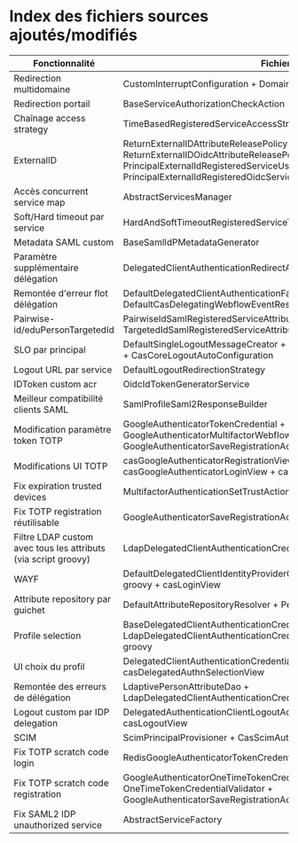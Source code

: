 # Index des fichiers sources ajoutés/modifiés

| Fonctionnalité | Fichier(s) |
|--|--|
| Redirection multidomaine | CustomInterruptConfiguration + DomainChangeInterruptInquirer |
| Redirection portail | BaseServiceAuthorizationCheckAction |
| Chaînage access strategy | TimeBasedRegisteredServiceAccessStrategy |
| ExternalID | ReturnExternalIDAttributeReleasePolicy + ReturnExternalIDOidcAttributeReleasePolicy + PrincipalExternalIdRegisteredServiceUsernameProvider + PrincipalExternalIdRegisteredOidcServiceUsernameProvider |
| Accès concurrent service map | AbstractServicesManager |
| Soft/Hard timeout par service | HardAndSoftTimeoutRegisteredServiceTicketGrantingTicketExpirationPolicy |
| Metadata SAML custom | BaseSamlIdPMetadataGenerator |
| Paramètre supplémentaire délégation | DelegatedClientAuthenticationRedirectAction |
| Remontée d'erreur flot délégation | DefaultDelegatedClientAuthenticationFailureEvaluator + DefaultCasDelegatingWebflowEventResolver |
| Pairwise-id/eduPersonTargetedId | PairwiseIdSamlRegisteredServiceAttributeReleasePolicy + TargetedIdSamlRegisteredServiceAttributeReleasePolicy |
| SLO par principal | DefaultSingleLogoutMessageCreator + OidcSingleLogoutMessageCreator + CasCoreLogoutAutoConfiguration |
| Logout URL par service | DefaultLogoutRedirectionStrategy |
| IDToken custom acr | OidcIdTokenGeneratorService |
| Meilleur compatibilité clients SAML | SamlProfileSaml2ResponseBuilder |
| Modification paramètre token TOTP | GoogleAuthenticatorTokenCredential + GoogleAuthenticatorMultifactorWebflowConfigurer + GoogleAuthenticatorSaveRegistrationAction + templates html |
| Modifications UI TOTP | casGoogleAuthenticatorRegistrationView + casGoogleAuthenticatorLoginView + cas.css |
| Fix expiration trusted devices | MultifactorAuthenticationSetTrustAction |
| Fix TOTP registration réutilisable | GoogleAuthenticatorSaveRegistrationAction |
| Filtre LDAP custom avec tous les attributs (via script groovy) | LdapDelegatedClientAuthenticationCredentialResolver + LdapUtils |
| WAYF | DefaultDelegatedClientIdentityProviderConfigurationProducer + script groovy + casLoginView |
| Attribute repository par guichet | DefaultAttributeRepositoryResolver + PersonDirectoryPrincipalResolver |
| Profile selection | BaseDelegatedClientAuthenticationCredentialResolver + LdapDelegatedClientAuthenticationCredentialResolver + LdapUtils + script groovy |
| UI choix du profil | DelegatedClientAuthenticationCredentialSelectionAction + casDelegatedAuthnSelectionView |
| Remontée des erreurs de délégation | LdaptivePersonAttributeDao + LdapDelegatedClientAuthenticationCredentialResolver + casLoginView |
| Logout custom par IDP delegation | DelegatedAuthenticationClientLogoutAction + FinishLogoutAction + casLogoutView |
| SCIM | ScimPrincipalProvisioner + CasScimAutoConfiguration |
| Fix TOTP scratch code login | RedisGoogleAuthenticatorTokenCredentialRepository |
| Fix TOTP scratch code registration | GoogleAuthenticatorOneTimeTokenCredentialValidator + OneTimeTokenCredentialValidator + GoogleAuthenticatorSaveRegistrationAction |
| Fix SAML2 IDP unauthorized service | AbstractServiceFactory |